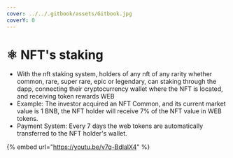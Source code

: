 ```yaml
---
cover: ../../.gitbook/assets/Gitbook.jpg
coverY: 0
---
```


# ⚛ NFT's staking

* With the nft staking system, holders of any nft of any rarity whether common, rare, super rare, epic or legendary, can staking through the dapp, connecting their cryptocurrency wallet where the NFT is located, and receiving token rewards WEB
* Example: The investor acquired an NFT Common, and its current market value is 1 BNB, the NFT holder will receive 7% of the NFT value in WEB tokens.
* Payment System: Every 7 days the web tokens are automatically transferred to the NFT holder's wallet.

{% embed url="https://youtu.be/v7q-BdlalX4" %}
